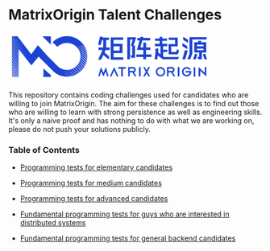 # MatrixOrigin Talent Challenges



<img src="logo.png" width="400">

This repository contains coding challenges used for candidates who are willing to join MatrixOrigin. The aim for these challenges is to find out those who are willing to learn with strong persistence as well as engineering skills. It's only a naive proof and has nothing to do with what we are working on, please do not push your solutions publicly. 



### Table of Contents

- [Programming tests for elementary candidates](https://github.com/matrixorigin/talent-challenge/tree/master/matrixone/elementary) 

- [Programming tests for medium candidates](https://github.com/matrixorigin/talent-challenge/tree/master/matrixone/medium)

- [Programming tests for advanced candidates](https://github.com/matrixorigin/talent-challenge/tree/master/matrixone/advanced)

- [Fundamental programming tests for guys who are interested in distributed systems](https://github.com/matrixorigin/talent-challenge/tree/master/matrixone/distributed)

- [Fundamental programming tests for general backend candidates](https://github.com/matrixorigin/talent-challenge/tree/master/matrixone/backend)

  

